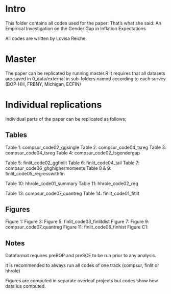 # Intro

This folder contains all codes used for the paper: That’s what she said: An Empirical Investigation on the Gender Gap in Inflation Expectations

All codes are written by Lovisa Reiche.

# Master

The paper can be replicated by running master.R
It requires that all datasets are saved in 0_data/external in sub-folders named according to each survey (BOP-HH, FRBNY, Michigan, ECFIN)

# Individual replications

Individual parts of the paper can be replicated as follows:

## Tables

Table 1: compsur_code02_ggsingle
Table 2: compsur_code04_tsreg
Table 3: compsur_code04_tsreg
Table 4: compsur_code02_tsgendergap

Table 5: finlit_code02_ggfinlit
Table 6: finlit_code04_tail
Table 7: compsur_code06_ghghighermoments
Table 8 & 9: finlit_code05_regresswithfin

Table 10: hhrole_code01_summary
Table 11: hhrole_code02_reg

Table 13: compsur_code07_quantreg
Table 14: finlit_code01_fitlit

## Figures

Figure 1:
Figure 3: 
Figure 5: finlit_code03_finlitdist
Figure 7: 
Figure 9: compsur_code07_quantreg
Figure 11: finlit_code06_finhist
Figure C1: 

## Notes

Dataformat requires preBOP and preSCE to be run prior to any analysis.

It is recommended to always run all codes of one track (compsur, finlit or hhrole)

Figures are computed in separate overleaf projects but codes show how data ius computed.

